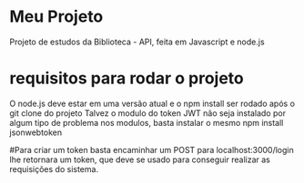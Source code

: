 # Meu Projeto

Projeto de estudos da Biblioteca - API, feita em Javascript e node.js

# requisitos para rodar o projeto 
O node.js deve estar em uma versão atual e o npm install ser rodado após o git clone do projeto 
Talvez o modulo do token JWT não seja instalado por algum tipo de problema nos modulos, basta instalar o mesmo npm install jsonwebtoken

#Para criar um token 
basta encaminhar um POST para localhost:3000/login 
lhe retornara um token, que deve se usado para conseguir realizar as requisições do sistema. 
